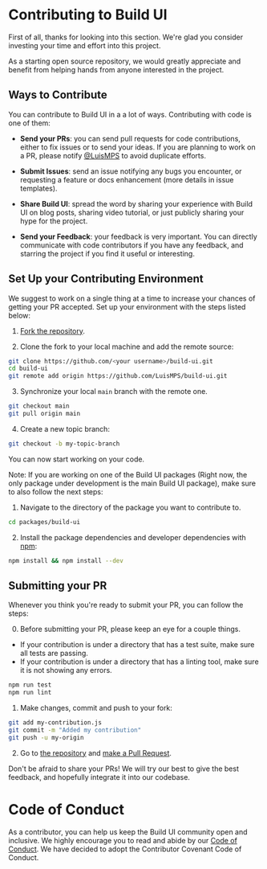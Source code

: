 # Contributing to Build UI

First of all, thanks for looking into this section. We're glad you consider investing your time and effort into this project. 

As a starting open source repository, we would greatly appreciate and benefit from helping hands from anyone interested in the project. 

## Ways to Contribute

You can contribute to Build UI in a a lot of ways. Contributing with code is one of them:

- **Send your PRs**: you can send pull requests for code contributions, either to fix issues or to send your ideas. If you are planning to work on a PR, please notify [@LuisMPS](https://github.com/LuisMPS) to avoid duplicate efforts.

- **Submit Issues**: send an issue notifying any bugs you encounter, or requesting a feature or docs enhancement (more details in issue templates).

- **Share Build UI**: spread the word by sharing your experience with Build UI on blog posts, sharing video tutorial, or just publicly sharing your hype for the project.

- **Send your Feedback**: your feedback is very important. You can directly communicate with code contributors if you have any feedback, and starring the project if you find it useful or interesting.

## Set Up your Contributing Environment

We suggest to work on a single thing at a time to increase your chances of getting your PR accepted. Set up your environment with the steps listed below:

1. [Fork the repository](https://docs.github.com/en/free-pro-team@latest/github/getting-started-with-github/fork-a-repo).

2. Clone the fork to your local machine and add the remote source:

```sh
git clone https://github.com/<your username>/build-ui.git
cd build-ui
git remote add origin https://github.com/LuisMPS/build-ui.git
```

3. Synchronize your local `main` branch with the remote one.

```sh
git checkout main
git pull origin main
```

4. Create a new topic branch:

```sh
git checkout -b my-topic-branch
```

You can now start working on your code.

Note: If you are working on one of the Build UI packages (Right now, the only package under development is the main Build UI package), make sure to also follow the next steps:

1. Navigate to the directory of the package you want to contribute to.

```sh
cd packages/build-ui
```

2. Install the package dependencies and developer dependencies with [npm](https://www.npmjs.com/):

```sh
npm install && npm install --dev
```


## Submitting your PR

Whenever you think you're ready to submit your PR, you can follow the steps:

0. Before submitting your PR, please keep an eye for a couple things. 

- If your contribution is under a directory that has a test suite, make sure all tests are passing.
- If your contribution is under a directory that has a linting tool, make sure it is not showing any errors.

```sh
npm run test
npm run lint
```

1. Make changes, commit and push to your fork:

```sh
git add my-contribution.js
git commit -m "Added my contribution"
git push -u my-origin
```

2. Go to [the repository](https://github.com/LuisMPS/build-ui) and [make a Pull Request](https://docs.github.com/en/free-pro-team@latest/github/collaborating-with-issues-and-pull-requests/creating-a-pull-request).

Don't be afraid to share your PRs! We will try our best to give the best feedback, and hopefully integrate it into our codebase.


Code of Conduct
===============

As a contributor, you can help us keep the Build UI community open and inclusive.
We highly encourage you to read and abide by our [Code of Conduct](https://github.com/LuisMPS/build-ui/blob/main/CODE_OF_CONDUCT.md). We have decided to adopt the Contributor Covenant Code of Conduct.